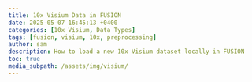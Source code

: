 ```yaml
---
title: 10x Visium Data in FUSION
date: 2025-05-07 16:45:13 +0400
categories: [10x Visium, Data Types]
tags: [fusion, visium, 10x, preprocessing]
author: sam
description: How to load a new 10x Visium dataset locally in FUSION
toc: true
media_subpath: /assets/img/visium/
---
```














